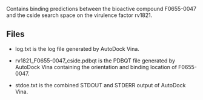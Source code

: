 Contains binding predictions between the bioactive compound F0655-0047 and the cside search space on the virulence factor rv1821.

## Files

- log.txt is the log file generated by AutoDock Vina.

- rv1821_F0655-0047_cside.pdbqt is the PDBQT file generated by AutoDock Vina containing the orientation and binding location of F0655-0047.

- stdoe.txt is the combined STDOUT and STDERR output of AutoDock Vina.

